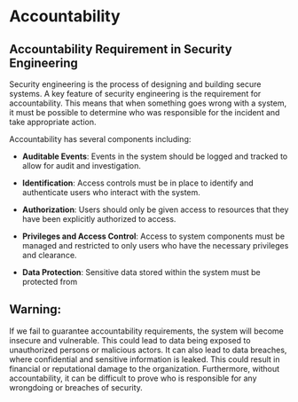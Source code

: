 # Accountability 

## Accountability Requirement in Security Engineering

Security engineering is the process of designing and building secure systems. A key feature of security engineering is the requirement for accountability. This means that when something goes wrong with a system, it must be possible to determine who was responsible for the incident and take appropriate action.

Accountability has several components including:

- **Auditable Events**: Events in the system should be logged and tracked to allow for audit and investigation.

- **Identification**: Access controls must be in place to identify and authenticate users who interact with the system. 

- **Authorization**: Users should only be given access to resources that they have been explicitly authorized to access.

- **Privileges and Access Control**: Access to system components must be managed and restricted to only users who have the necessary privileges and clearance.

- **Data Protection**: Sensitive data stored within the system must be protected from

## Warning: 

If we fail to guarantee accountability requirements, the system will become insecure and vulnerable. This could lead to data being exposed to unauthorized persons or malicious actors. It can also lead to data breaches, where confidential and sensitive information is leaked. This could result in financial or reputational damage to the organization. Furthermore, without accountability, it can be difficult to prove who is responsible for any wrongdoing or breaches of security.